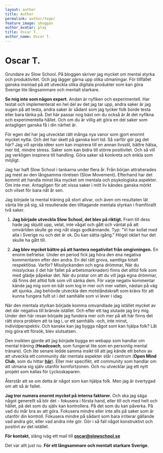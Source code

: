 ```yaml
---
layout: author
title: Author
permalink: author/tege/
feature_image: skoggan
author_avatar: play
title: Oscar T.
author_name: Oscar T.
---
```


# Oscar T.

Grundare av Slow School. På bloggen skriver jag mycket om mental styrka och produktivitet. Och jag lägger gärna upp olika utmaningar. 
För tillfället ganska insnöad på att utveckla olika digitala produkter som kan göra Sverige lite långsammare och mentalt starkare. 

**Se mig inte som någon expert**. Andan är nyfiken och experimentell. Har testat och implementerat en hel del av det jag tar upp, andra saker är jag sugen på att testa, andra saker är sådant som jag tycker folk borde testa eller bara tänka på. Det här passar nog bäst om du också är åt det nyfikna och experimentella hållet. Och om du är villig att göra en del saker som antagligen ganska få i din närhet är.

För egen del har jag utvecklat rätt många nya vanor som gjort enormt mycket nytta. Och det har skett på ganska kort tid. Så varför gör jag det här? Jag vill sprida idéer som kan inspirera till en annan livsstil, bättre hälsa, mer tid, mindre stress. Saker som kan bidra till större positivitet. Och så vill jag verkligen inspirera till handling. Göra saker så konkreta och enkla som möjligt.

Jag har haft Slow School i tankarna under flera år. Från början attraherades jag mest av den långsamma rörelsen (Slow Movement). Efterhand har det kommit att handla minst lika mycket om mentala och psykologiska aspekter. Om inte mer. Antagligen för att vissa saker i mitt liv kändes ganska mörkt och vilset för bara nåt år sen.

Jag började ta mental träning på stort allvar, och även om resultaten lät vänta lite på sig, så resulterade den tilltagande mentala styrkan i framförallt två saker. 

1) **Jag började utveckla Slow School, det blev på riktigt.** Fram till dess hade jag skjutit upp, velat, inte vågat och gått och väntat på att omvärlden skulle ge mig nåt slags godkännande. Typ: "Vi har kollat med alla i Sverige nu och det är ok. Du kan sätta igång."  Högst oklart hur det skulle ha gått till. 

2) **Jag blev mycket bättre på att hantera negativitet från omgivningen.** En enorm befrielse. Under en period fick jag höra den ena negativa kommentaren efter den andra. En del rätt grova, samtliga totalt respektlösa. Varför? Misslyckanden och egna drömmar. När du misslyckas (i det här fallet på arbetsmarknaden) finns det alltid folk som med glädje påpekar det. När du pratar om att du vill jaga egna drömmar, då finns det alltid folk som vill sänka dem. För varje negativ kommentar kände jag mig som en båt som tog in mer och mer vatten, nästan på väg att sjunka. Jag behövde utveckla den motståndskraft som krävs för att kunna fungera fullt ut i det samhälle som vi lever i idag.

När den mentala styrkan började komma omvandlade jag istället mycket av det där negativa till bränsle istället. Och efter ett tag slutade jag bry mig. Under den här resan började jag fundera mer och mer på att här finns det rätt stora problem att ta tag i, ur ett samhälls -och, inte minst, individperspektiv. Och kanske kan jag bygga något som kan hjälpa folk? Låt mig göra ett försök, blev slutsatsen.

Den insikten gjorde att jag började bygga en webapp som handlar om mental träning (**Headcoach**, som fungerat lite som en personlig mental tränare). Och lite senare ledde samma insikt till att jag kände ett behov av att utveckla ett community där mentala aspekter står i centrum (**Open Mind Club**, som du hittar **[här](https://www.openmindclub.se/)**). Eller mer specifikt, ett community som handlar om att utmana sig själv utanför komfortzonen. Och nu utvecklar jag ett nytt projekt som kallas för Lyckoskaparen.

Återstår att se om detta är något som kan hjälpa folk. Men jag är övertygad om att så är fallet.

**Jag tror numera enormt mycket på interna faktorer.** Och ska jag säga något generellt så blir det - fokusera i första hand, eller till och med helt och hållet, på det som du själv kan kontrollera. På det som du kan påverka. På vad du mår bra av att göra. Fokusera mindre eller inte alls på saker som är utanför din kontroll. Fokusera mindre på sådant som bara irriterar gällande vad andra gör, eller vad andra inte gör. Gör i så fall något konstruktivt och positivt av det istället.

**För kontakt**, släng iväg ett mail till **oscar@slowschool.se**

Det var allt just nu. **För ett långsammare och mentalt starkare Sverige.**

